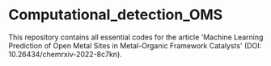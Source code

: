 # Computational_detection_OMS

This repository contains all essential codes for the article
'Machine Learning Prediction of Open Metal Sites in Metal-Organic Framework Catalysts'
(DOI: 10.26434/chemrxiv-2022-8c7kn).
